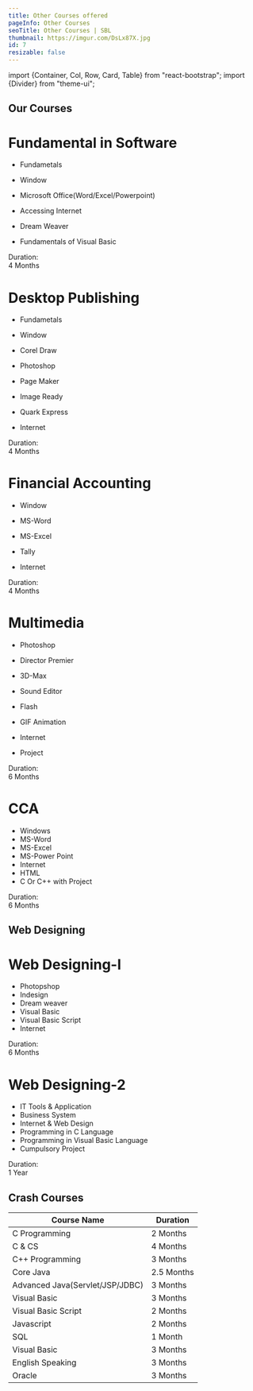 ```yaml
---
title: Other Courses offered
pageInfo: Other Courses
seoTitle: Other Courses | SBL
thumbnail: https://imgur.com/DsLx87X.jpg
id: 7
resizable: false
---
```


import {Container, Col, Row, Card, Table} from "react-bootstrap";
import {Divider} from "theme-ui";

<Container>
<Row noGutters>
<Col lg={12} sm={12}>

<section id="Our Courses">

## Our Courses
</section>
<Divider />

</Col>
</Row>
</Container>

<Container>
<Row noGutters className="justify-content-center">
<div class="course-card">
<Col lg={4} md={6} sm={8} xs={12}>
  <div id="course-container">
  <div class="funda-img"></div>
  <h1 class="funda">
    Fundamental in Software
  </h1>
  <div class="description">


- Fundametals
- Window
- Microsoft Office(Word/Excel/Powerpoint)
- Accessing Internet
- Dream Weaver
- Fundamentals of Visual Basic



  </div>
   <footer class="funda-footer">
   Duration:
   <div class="footer-text">
   4 Months
   </div>
  </footer>
</div>
</Col>
</div>

<div class="course-card">
<Col lg={4} md={6} sm={8} xs={12}>
  <div id="course-container">
  <div class="dtp-img"></div>
  <h1 class="dtp">
    Desktop Publishing
  </h1>
  <div class="description">


- Fundametals
- Window
- Corel Draw
- Photoshop
- Page Maker
- Image Ready
- Quark Express
- Internet



  </div>
   <footer class="dtp-footer">
   Duration:
   <div class="footer-text">
   4 Months
   </div>
  </footer>
</div>
</Col>
</div>

<div class="course-card">
<Col lg={4} md={6} sm={8} xs={12}>
  <div id="course-container">
  <div class="fin-img"></div>
  <h1 class="fin">
    Financial Accounting
  </h1>
  <div class="description">


- Window
- MS-Word
- MS-Excel
- Tally
- Internet


  </div>
   <footer class="fin-footer">
   Duration:
   <div class="footer-text">
   4 Months
   </div>
  </footer>
</div>
</Col>
</div>

<div class="course-card">
<Col lg={4} md={6} sm={8} xs={12}>
  <div id="course-container">
  <div class="multi-img"></div>
  <h1 class="multi">
    Multimedia
  </h1>
  <div class="description">


- Photoshop
- Director Premier
- 3D-Max
- Sound Editor
- Flash
- GIF Animation
- Internet
- Project


  </div>
   <footer class="multi-footer">
   Duration:
   <div class="footer-text">
   6 Months
   </div>
  </footer>
</div>
</Col>
</div>

<div class="course-card">
<Col lg={4} md={6} sm={8} xs={12}>
  <div id="course-container">
  <div class="cca-img"></div>
  <h1 class="cca">
    CCA
  </h1>
  <div class="description">


- Windows
- MS-Word
- MS-Excel
- MS-Power Point
- Internet
- HTML
- C Or C++ with Project

  

</div>
   <footer class="cca-footer">
   Duration:
   <div class="footer-text">
   6 Months
   </div>
  </footer>
</div>
</Col>
</div>

</Row>
</Container>

<Container>
<Row noGutters>
<Col sm={12}>

<section id="Web Designing">

## Web Designing
</section>
<Divider />

</Col>
</Row>
</Container>

<Container>
<Row noGutters className="justify-content-center">
<div class="course-card">
<Col lg={4} md={6} sm={8} xs={12}>
  <div id="course-container">
  <div class="webi-img"></div>
  <h1 class="webi">
    Web Designing-I
  </h1>
  <div class="description">


- Photopshop
- Indesign
- Dream weaver
- Visual Basic
- Visual Basic Script
- Internet

  

</div>
   <footer class="webi-footer">
   Duration:
   <div class="footer-text">
   6 Months
   </div>
  </footer>
</div>
</Col>
</div>

<div class="course-card">
<Col lg={4} md={6} sm={8} xs={12}>
  <div id="course-container">
  <div class="webii-img"></div>
  <h1 class="webii">
    Web Designing-2
  </h1>
  <div class="description">


- IT Tools & Application
- Business System
- Internet & Web Design
- Programming in C Language
- Programming in Visual Basic Language
- Cumpulsory Project

  

</div>
   <footer class="webii-footer">
   Duration:
   <div class="footer-text">
   1 Year
   </div>
  </footer>
</div>
</Col>
</div>
</Row>
</Container>

<Container>
<Row noGutters>
<Col sm={12}>

<section id="Crash Courses">

## Crash Courses
</section>
<Divider />

</Col>
</Row>
</Container>

<Container>
<Row noGutters className="justify-content-center">
<Col sm={12}>
<Card>
    <Card.Img variant="top" style={{height: "350px"}} src="https://i.ytimg.com/vi/RU1u-js7db8/maxresdefault.jpg" />
    <Card.Body>
      <Card.Text>
       <Table striped bordered hover>
  <thead>
    <tr>
      <th>Course Name</th>
      <th>Duration</th>
     </tr>
  </thead>
  <tbody>
    <tr>
      <td>C Programming</td>
      <td>2 Months</td>
   </tr>
    <tr>
      <td>C & CS</td>
      <td>4 Months</td>
    </tr>
    <tr>
      <td>C++ Programming</td>
      <td>3 Months</td>
    </tr>
     <tr>
      <td>Core Java</td>
      <td>2.5 Months</td>
    </tr>
    <tr>
      <td>Advanced Java(Servlet/JSP/JDBC)</td>
      <td>3 Months</td>
    </tr>
    <tr>
      <td>Visual Basic</td>
      <td>3 Months</td>
    </tr>
    <tr>
      <td>Visual Basic Script</td>
      <td>2 Months</td>
    </tr>
    <tr>
      <td>Javascript</td>
      <td>2 Months</td>
    </tr>
    <tr>
      <td>SQL</td>
      <td>1 Month</td>
    </tr>
    <tr>
      <td>Visual Basic</td>
      <td>3 Months</td>
    </tr>
    <tr>
      <td>English Speaking</td>
      <td>3 Months</td>
    </tr>
    <tr>
      <td>Oracle</td>
      <td>3 Months</td>
    </tr>
  </tbody>
</Table>
      </Card.Text>
    </Card.Body>
  </Card>
</Col>
</Row>
</Container>




